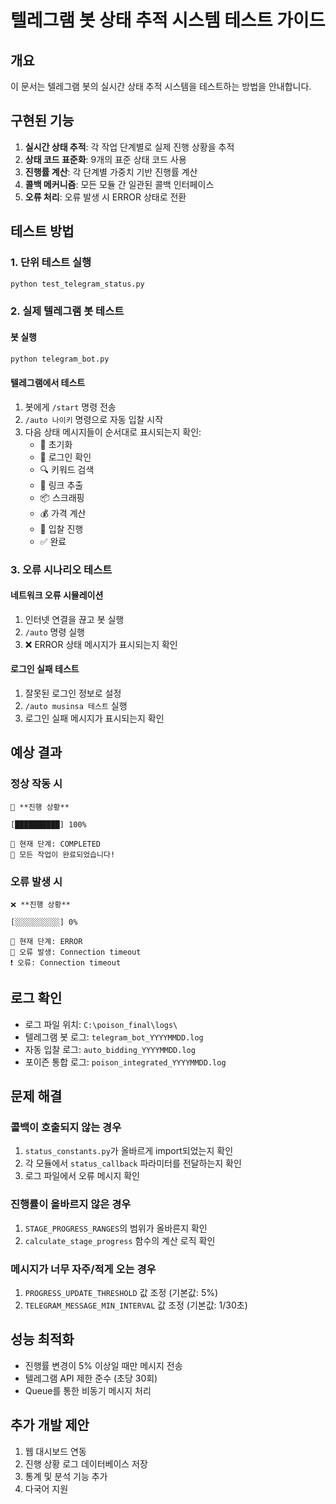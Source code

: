 # 텔레그램 봇 상태 추적 시스템 테스트 가이드

## 개요
이 문서는 텔레그램 봇의 실시간 상태 추적 시스템을 테스트하는 방법을 안내합니다.

## 구현된 기능
1. **실시간 상태 추적**: 각 작업 단계별로 실제 진행 상황을 추적
2. **상태 코드 표준화**: 9개의 표준 상태 코드 사용
3. **진행률 계산**: 각 단계별 가중치 기반 진행률 계산
4. **콜백 메커니즘**: 모든 모듈 간 일관된 콜백 인터페이스
5. **오류 처리**: 오류 발생 시 ERROR 상태로 전환

## 테스트 방법

### 1. 단위 테스트 실행
```bash
python test_telegram_status.py
```

### 2. 실제 텔레그램 봇 테스트

#### 봇 실행
```bash
python telegram_bot.py
```

#### 텔레그램에서 테스트
1. 봇에게 `/start` 명령 전송
2. `/auto 나이키` 명령으로 자동 입찰 시작
3. 다음 상태 메시지들이 순서대로 표시되는지 확인:
   - 🚀 초기화
   - 🔐 로그인 확인
   - 🔍 키워드 검색
   - 🔗 링크 추출
   - 📦 스크래핑
   - 💰 가격 계산
   - 🎯 입찰 진행
   - ✅ 완료

### 3. 오류 시나리오 테스트

#### 네트워크 오류 시뮬레이션
1. 인터넷 연결을 끊고 봇 실행
2. `/auto` 명령 실행
3. ❌ ERROR 상태 메시지가 표시되는지 확인

#### 로그인 실패 테스트
1. 잘못된 로그인 정보로 설정
2. `/auto musinsa 테스트` 실행
3. 로그인 실패 메시지가 표시되는지 확인

## 예상 결과

### 정상 작동 시
```
🚀 **진행 상황**

[██████████] 100%

🔄 현재 단계: COMPLETED
📝 모든 작업이 완료되었습니다!
```

### 오류 발생 시
```
❌ **진행 상황**

[░░░░░░░░░░] 0%

🔄 현재 단계: ERROR
📝 오류 발생: Connection timeout
❗ 오류: Connection timeout
```

## 로그 확인
- 로그 파일 위치: `C:\poison_final\logs\`
- 텔레그램 봇 로그: `telegram_bot_YYYYMMDD.log`
- 자동 입찰 로그: `auto_bidding_YYYYMMDD.log`
- 포이즌 통합 로그: `poison_integrated_YYYYMMDD.log`

## 문제 해결

### 콜백이 호출되지 않는 경우
1. `status_constants.py`가 올바르게 import되었는지 확인
2. 각 모듈에서 `status_callback` 파라미터를 전달하는지 확인
3. 로그 파일에서 오류 메시지 확인

### 진행률이 올바르지 않은 경우
1. `STAGE_PROGRESS_RANGES`의 범위가 올바른지 확인
2. `calculate_stage_progress` 함수의 계산 로직 확인

### 메시지가 너무 자주/적게 오는 경우
1. `PROGRESS_UPDATE_THRESHOLD` 값 조정 (기본값: 5%)
2. `TELEGRAM_MESSAGE_MIN_INTERVAL` 값 조정 (기본값: 1/30초)

## 성능 최적화
- 진행률 변경이 5% 이상일 때만 메시지 전송
- 텔레그램 API 제한 준수 (초당 30회)
- Queue를 통한 비동기 메시지 처리

## 추가 개발 제안
1. 웹 대시보드 연동
2. 진행 상황 로그 데이터베이스 저장
3. 통계 및 분석 기능 추가
4. 다국어 지원
